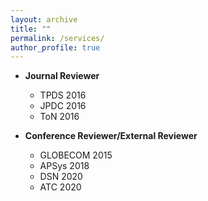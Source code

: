 ```yaml
---
layout: archive
title: ""
permalink: /services/
author_profile: true
---
```


* <b>Journal Reviewer</b>
  * TPDS 2016
  * JPDC 2016
  * ToN 2016
 
* <b>Conference Reviewer/External Reviewer</b>
  * GLOBECOM 2015
  * APSys 2018
  * DSN 2020
  * ATC 2020
